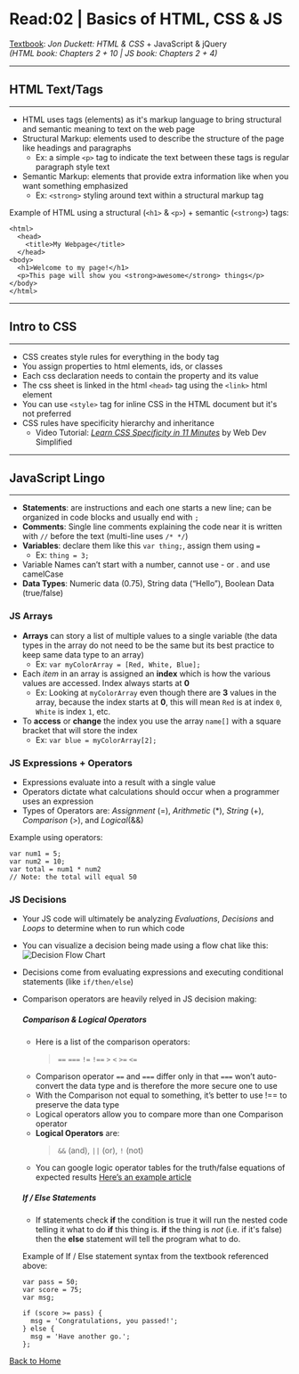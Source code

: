 # Read:02 \| Basics of HTML, CSS & JS
[Textbook](https://www.amazon.com/dp/1118907442/ref=cm_sw_em_r_mt_dp_U_X77.EbAN2ACE2): _Jon Duckett: HTML & CSS_ + JavaScript & jQuery  
*(HTML book: Chapters 2 + 10 \| JS book: Chapters 2 + 4)*

---
## HTML Text/Tags
---
- HTML uses tags (elements) as it's markup language to bring structural and semantic meaning to text on the web page
- Structural Markup: elements used to describe the structure of the page like headings and paragraphs 
  - Ex: a simple `<p>` tag to indicate the text between these tags is regular paragraph style text
- Semantic Markup: elements that provide extra information like when you want something emphasized 
  - Ex: `<strong>` styling around text within a structural markup tag

Example of HTML using a structural (`<h1>` & `<p>`) + semantic (`<strong>`) tags: 
```
<html>
  <head>
    <title>My Webpage</title>
  </head>
<body>
  <h1>Welcome to my page!</h1>
  <p>This page will show you <strong>awesome</strong> things</p>
</body>
</html>
```
---
## Intro to CSS
---
- CSS creates style rules for everything in the body tag
- You assign properties to html elements, ids, or classes
- Each css declaration needs to contain the property and its value
- The css sheet is linked in the html ```<head>``` tag using the `<link>` html element
- You can use `<style>` tag for inline CSS in the HTML document but it's not preferred
- CSS rules have specificity hierarchy and inheritance 
  - Video Tutorial: *[Learn CSS Specificity in 11 Minutes](https://youtu.be/CHyPGSpIhSs)* by Web Dev Simplified

---
## JavaScript Lingo
---
- **Statements**: are instructions and each one starts a new line; can be organized in code blocks and usually end with `;`
- **Comments**: Single line comments explaining the code near it is written with `//` before the text (multi-line uses `/* */`)
- **Variables**: declare them like this `var thing;`, assign them using `=` 
  - Ex: `thing = 3;`
- Variable Names can’t start with a number, cannot use - or . and use camelCase
- **Data Types**: Numeric data (0.75), String data (“Hello”), Boolean Data (true/false)

### JS Arrays
- **Arrays** can story a list of multiple values to a single variable (the data types in the array do not need to be the same but its best practice to keep same data type to an array)
  - Ex: `var myColorArray = [Red, White, Blue];`
- Each *item* in an array is assigned an **index** which is how the various values are accessed. Index always starts at **0**
  - Ex: Looking at `myColorArray` even though there are **3** values in the array, because the index starts at **0**, this will mean `Red` is at index `0`, `White` is index `1`, etc.
- To **access** or **change** the index you use the array `name[]` with a square bracket that will store the index
  - Ex: `var blue = myColorArray[2];`

### JS Expressions + Operators
- Expressions evaluate into a result with a single value
- Operators dictate what calculations should occur when a programmer uses an expression
- Types of Operators are: *Assignment* (=), *Arithmetic* (*), *String* (+), *Comparison* (>), and *Logical*(&&)

Example using operators:
```
var num1 = 5;
var num2 = 10;
var total = num1 * num2
// Note: the total will equal 50
```

### JS Decisions 
- Your JS code will ultimately be analyzing *Evaluations*, *Decisions* and *Loops* to determine when to run which code
- You can visualize a decision being made using a flow chat like this: 
![Decision Flow Chart]()
- Decisions come from evaluating expressions and executing conditional statements (like `if/then/else`)
- Comparison operators are heavily relyed in JS decision making:
  ##### Comparison & Logical Operators 
  - Here is a list of the comparison operators:   
    > `==` `===` `!=` `!==` `>` `<` `>=` `<=`
  - Comparison operator `==` and `===` differ only in that `===` won’t auto-convert the data type and is therefore the more secure one to use
  - With the Comparison not equal to something, it’s better to use !== to preserve the data type
  - Logical operators allow you to compare more than one Comparison operator
  - **Logical Operators** are: 
    > `&&` (and), `||` (or), `!` (not)
  - You can google logic operator tables for the truth/false equations of expected results [Here’s an example article](https://dev.to/banesag/javascript-logical-operators-and-boolean-values-1l07)
  ##### If / Else Statements
  - If statements check **if** the condition is true it will run the nested code telling it what to do **if** this thing is. **if** the thing is *not* (i.e. if it's false) then the **else** statement will tell the program what to do.

  Example of If / Else statement syntax from the textbook referenced above:
  ```
  var pass = 50;
  var score = 75;
  var msg;

  if (score >= pass) {
    msg = 'Congratulations, you passed!';
  } else {
    msg = 'Have another go.';
  };
  ```

[Back to Home](README.md)